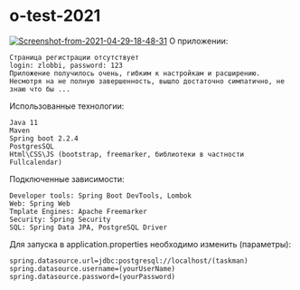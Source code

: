 # o-test-2021
<a href="https://ibb.co/xj4jGdq"><img src="https://i.ibb.co/Ykrk8wB/Screenshot-from-2021-04-29-18-48-31.png" alt="Screenshot-from-2021-04-29-18-48-31" border="0"></a>
О приложении: 

    Страница регистрации отсутствует
    login: zlobbi, password: 123
    Приложение получилось очень, гибким к настройкам и расширению. 
    Несмотря на не полную завершенность, вышло достаточно симпатично, не знаю что бы ...

Использованные технологии:

    Java 11
    Maven
    Spring boot 2.2.4
    PostgresSQL
    Html\CSS\JS (bootstrap, freemarker, библиотеки в частности Fullcalendar)

Подключенные зависимости:

    Developer tools: Spring Boot DevTools, Lombok
    Web: Spring Web
    Tmplate Engines: Apache Freemarker
    Security: Spring Security
    SQL: Spring Data JPA, PostgreSQL Driver

Для запуска в application.properties необходимо изменить (параметры):

    spring.datasource.url=jdbc:postgresql://localhost/(taskman)
    spring.datasource.username=(yourUserName)
    spring.datasource.password=(yourPassword)

